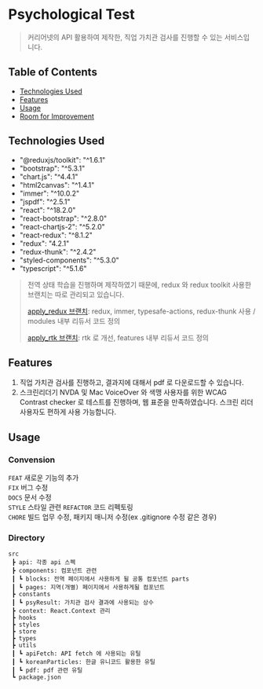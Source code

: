 # Psychological Test
> 커리어넷의 API 활용하여 제작한, 직업 가치관 검사를 진행할 수 있는 서비스입니다.

## Table of Contents
* [Technologies Used](#technologies-used)
* [Features](#features)
* [Usage](#usage)
* [Room for Improvement](#room-for-improvement)


## Technologies Used
- "@reduxjs/toolkit": "^1.6.1"
- "bootstrap": "^5.3.1"
- "chart.js": "^4.4.1"
- "html2canvas": "^1.4.1"
- "immer": "^10.0.2"
- "jspdf": "^2.5.1"
- "react": "^18.2.0"
- "react-bootstrap": "^2.8.0"
- "react-chartjs-2": "^5.2.0"
- "react-redux": "^8.1.2"
- "redux": "4.2.1"
- "redux-thunk": "^2.4.2"
- "styled-components": "^5.3.0"
- "typescript": "^5.1.6"


> 전역 상태 학습을 진행하며 제작하였기 때문에, redux 와 redux toolkit 사용한 브랜치는 따로 관리되고 있습니다.
> 
> [apply_redux 브랜치](https://github.com/Rory0304/psychological-test/tree/feat/apply_naive_redux): redux, immer, typesafe-actions, redux-thunk 사용 / modules 내부 리듀서 코드 정의
> 
> [apply_rtk 브랜치](https://github.com/Rory0304/psychological-test/tree/feat/apply_rtk): rtk 로 개선, features 내부 리듀서 코드 정의



## Features
1) 직업 가치관 검사를 진행하고, 결과지에 대해서 pdf 로 다운로드할 수 있습니다.
2) 스크린리더기 NVDA 및 Mac VoiceOver 와 색맹 사용자를 위한 WCAG Contrast checker 로 테스트를 진행하며, 웹 표준을 만족하였습니다. 스크린 리더 사용자도 편하게 사용 가능합니다.


## Usage
### Convension
`FEAT`  새로운 기능의 추가  
`FIX`  버그 수정  
`DOCS`  문서 수정  
`STYLE`  스타일 관련 
`REFACTOR`  코드 리펙토링  
`CHORE`  빌드 업무 수정, 패키지 매니저 수정(ex .gitignore 수정 같은 경우)  


### Directory
```
src
 ┣ api: 각종 api 스펙
 ┣ components: 컴포넌트 관련
 ┃ ┗ blocks: 전역 페이지에서 사용하게 될 공통 컴포넌트 parts
 ┃ ┗ pages: 지역(개별) 페이지에서 사용하게될 컴포넌트
 ┣ constants
 ┃ ┗ psyResult: 가치관 검사 결과에 사용되는 상수
 ┣ context: React.Context 관리
 ┣ hooks
 ┣ styles
 ┣ store
 ┣ types
 ┣ utils
 ┃ ┗ apiFetch: API fetch 에 사용되는 유틸
 ┃ ┗ koreanParticles: 한글 유니코드 활용한 유틸
 ┃ ┗ pdf: pdf 관련 유틸
 ┗ package.json
```
